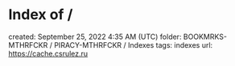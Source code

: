 # Index of /

created: September 25, 2022 4:35 AM (UTC)
folder: BOOKMRKS-MTHRFCKR / PIRACY-MTHRFCKR / Indexes
tags: indexes
url: https://cache.csrulez.ru